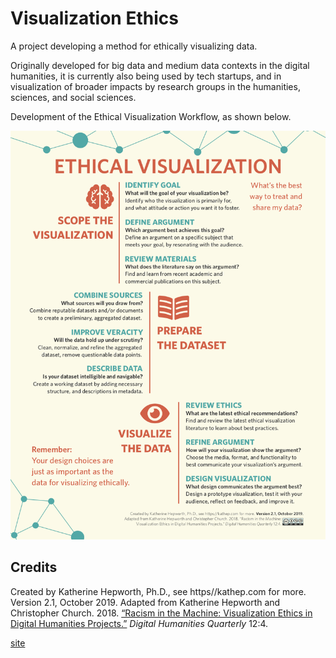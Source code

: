 # Visualization Ethics

A project developing a method for ethically visualizing data. 

Originally developed for big data and medium data contexts in the digital humanities, it is currently also being used by tech startups, and in visualization of broader impacts by research groups in the humanities, sciences, and social sciences.

Development of the Ethical Visualization Workflow, as shown below.

![Ethical Visualization Workflow poster](/images/ethical_visualization_workflow_poster_2_1.png)

## Credits

Created by Katherine Hepworth, Ph.D., see https//kathep.com for more. Version 2.1, October 2019. Adapted from Katherine Hepworth and Christopher Church. 2018. [“Racism in the Machine: Visualization Ethics in Digital Humanities Projects.”](http://www.digitalhumanities.org/dhq/vol/12/4/000408/000408.html) *Digital Humanities Quarterly* 12:4.     

[site](https://kathep.github.io/ethics/)
